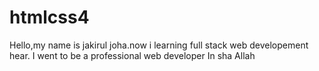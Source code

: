 # htmlcss4
Hello,my name is jakirul joha.now i learning full stack web developement hear. I went to be a professional web developer In sha Allah 
